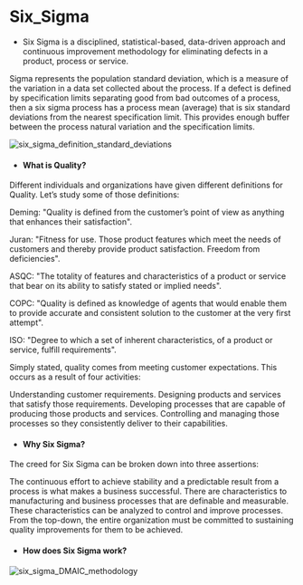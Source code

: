 # Six_Sigma


* Six Sigma is a disciplined, statistical-based, data-driven approach and continuous improvement methodology for eliminating defects in a product, process or service.

Sigma represents the population standard deviation, which is a measure of the variation in a data set collected about the process. If a defect is defined by specification limits separating good from bad outcomes of a process, then a six sigma process has a process mean (average) that is six standard deviations from the nearest specification limit. This provides enough buffer between the process natural variation and the specification limits.

![six_sigma_definition_standard_deviations](https://github.com/raviteja-padala/Six_Sigma/assets/107047340/40b849c0-f59a-41cd-927b-c5d8de791dc3)


* #### What is Quality?
Different individuals and organizations have given different definitions for Quality. Let’s study some of those definitions:

Deming: "Quality is defined from the customer’s point of view as anything that enhances their satisfaction".

Juran: "Fitness for use. Those product features which meet the needs of customers and thereby provide product satisfaction. Freedom from deficiencies".

ASQC: "The totality of features and characteristics of a product or service that bear on its ability to satisfy stated or implied needs".

COPC: "Quality is defined as knowledge of agents that would enable them to provide accurate and consistent solution to the customer at the very first attempt".

ISO: "Degree to which a set of inherent characteristics, of a product or service, fulfill requirements".


Simply stated, quality comes from meeting customer expectations. This occurs as a result of four activities:

Understanding customer requirements.
Designing products and services that satisfy those requirements.
Developing processes that are capable of producing those products and services.
Controlling and managing those processes so they consistently deliver to their capabilities.


* #### Why Six Sigma?
The creed for Six Sigma can be broken down into three assertions:

The continuous effort to achieve stability and a predictable result from a process is what makes a business successful.
There are characteristics to manufacturing and business processes that are definable and measurable. These characteristics can be analyzed to control and improve processes.
From the top-down, the entire organization must be committed to sustaining quality improvements for them to be achieved.

* #### How does Six Sigma work?

![six_sigma_DMAIC_methodology](https://github.com/raviteja-padala/Six_Sigma/assets/107047340/7215dc42-103e-4833-835f-6216a0d82d3e)
